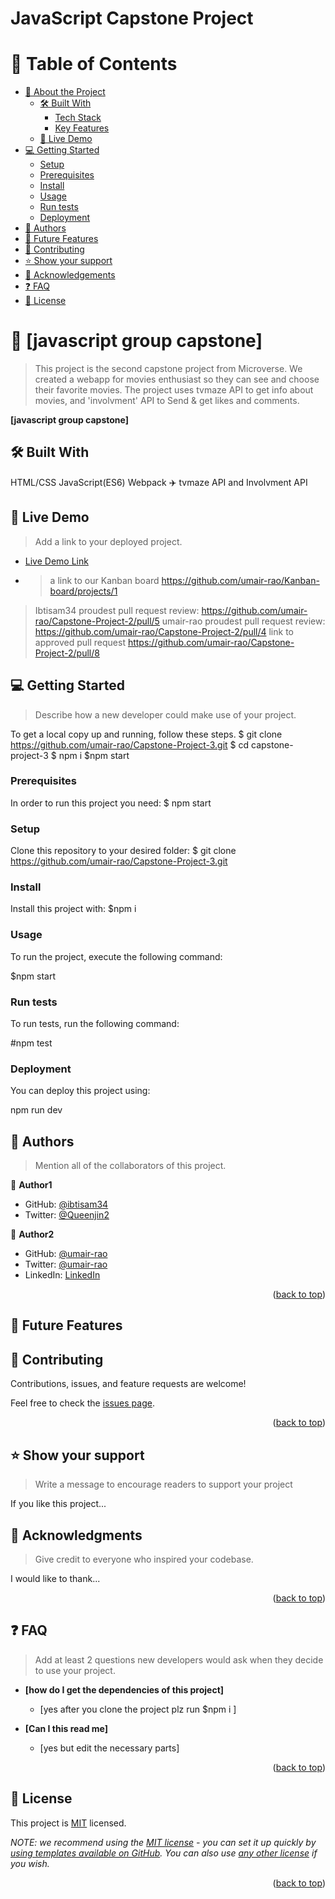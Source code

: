 # JavaScript Capstone Project

# 📗 Table of Contents

- [📖 About the Project](#about-project)
  - [🛠 Built With](#built-with)
    - [Tech Stack](#tech-stack)
    - [Key Features](#key-features)
  - [🚀 Live Demo](#live-demo)
- [💻 Getting Started](#getting-started)
  - [Setup](#setup)
  - [Prerequisites](#prerequisites)
  - [Install](#install)
  - [Usage](#usage)
  - [Run tests](#run-tests)
  - [Deployment](#triangular_flag_on_post-deployment)
- [👥 Authors](#authors)
- [🔭 Future Features](#future-features)
- [🤝 Contributing](#contributing)
- [⭐️ Show your support](#support)
- [🙏 Acknowledgements](#acknowledgements)
- [❓ FAQ](#faq)
- [📝 License](#license)

<!-- PROJECT DESCRIPTION -->

# 📖 [javascript group capstone] 

> This project is the second capstone project from Microverse. We created a webapp for movies enthusiast so they can see and choose their favorite movies. The project uses tvmaze API to get info about movies, and 'involvment' API to Send & get likes and comments.

**[javascript group capstone]** 

## 🛠 Built With 
HTML/CSS
JavaScript(ES6)
Webpack ✈️
tvmaze API and Involvment API



## 🚀 Live Demo <a name="live-demo"></a>

> Add a link to your deployed project.


- [Live Demo Link](https://umair-rao.github.io/Capstone-Project-2/dist/)


- > a link to our Kanban board https://github.com/umair-rao/Kanban-board/projects/1

> Ibtisam34 proudest pull request review: https://github.com/umair-rao/Capstone-Project-2/pull/5
> umair-rao proudest pull request review: https://github.com/umair-rao/Capstone-Project-2/pull/4
> link to approved pull request https://github.com/umair-rao/Capstone-Project-2/pull/8

<!-- GETTING STARTED -->

## 💻 Getting Started <a name="getting-started"></a>

> Describe how a new developer could make use of your project.

To get a local copy up and running, follow these steps.
$ git clone https://github.com/umair-rao/Capstone-Project-3.git $ 
cd capstone-project-3 
$ npm i
$npm start 

### Prerequisites

In order to run this project you need:
$ npm start

### Setup

Clone this repository to your desired folder:
$ git clone https://github.com/umair-rao/Capstone-Project-3.git


### Install

Install this project with:
$npm i

### Usage

To run the project, execute the following command:

$npm start

### Run tests

To run tests, run the following command:

#npm test

### Deployment

You can deploy this project using:

  npm run dev

<!-- AUTHORS -->

## 👥 Authors <a name="authors"></a>

> Mention all of the collaborators of this project.

👤 **Author1**

- GitHub: [@ibtisam34](https://github.com/ibtisam34)
- Twitter: [@Queenjin2](https://twitter.com/Queenjin2)


👤 **Author2**

- GitHub: [@umair-rao](https://github.com/umair-rao)
- Twitter: [@umair-rao](https://twitter.com/umair-rao)
- LinkedIn: [LinkedIn](https://linkedin.com/in/umair-muqeem)

<p align="right">(<a href="#readme-top">back to top</a>)</p>

<!-- FUTURE FEATURES -->

## 🔭 Future Features <a name="future-features"></a>

<!-- CONTRIBUTING -->

## 🤝 Contributing <a name="contributing"></a>

Contributions, issues, and feature requests are welcome!

Feel free to check the [issues page](../../issues/).

<p align="right">(<a href="#readme-top">back to top</a>)</p>

<!-- SUPPORT -->

## ⭐️ Show your support <a name="support"></a>

> Write a message to encourage readers to support your project

If you like this project...

<!-- ACKNOWLEDGEMENTS -->

## 🙏 Acknowledgments <a name="acknowledgements"></a>

> Give credit to everyone who inspired your codebase.

I would like to thank...

<p align="right">(<a href="#readme-top">back to top</a>)</p>

<!-- FAQ (optional) -->

## ❓ FAQ <a name="faq"></a>

> Add at least 2 questions new developers would ask when they decide to use your project.

- **[how do I get the dependencies of this project]**

  - [yes after you clone the project plz run $npm i ]

- **[Can I this read me]**

  - [yes but edit the necessary parts]

<p align="right">(<a href="#readme-top">back to top</a>)</p>

<!-- LICENSE -->

## 📝 License <a name="license"></a>

This project is [MIT](./LICENSE) licensed.

_NOTE: we recommend using the [MIT license](https://choosealicense.com/licenses/mit/) - you can set it up quickly by [using templates available on GitHub](https://docs.github.com/en/communities/setting-up-your-project-for-healthy-contributions/adding-a-license-to-a-repository). You can also use [any other license](https://choosealicense.com/licenses/) if you wish._

<p align="right">(<a href="#readme-top">back to top</a>)</p>
